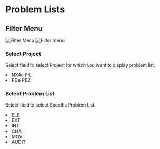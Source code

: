 # Problem Lists

## Filter Menu

![Filter Menu](Screenshot_2024-04-30_at_17.36.58.png)
<img src="Screenshot_2024-04-30_at_17.36.58.png" alt="Filter menu" />

### Select Project

<p>Select field to select Project for which you want to display problem list.</p>

<deflist>
<def title="Project examples:">
<list>
<li>NX4e F/L</li>
<li>PDe PE2</li>
</list>
</def>
</deflist>

### Select Problem List

<p>Select field to select Specific Problem List.</p>

<deflist>
<def title="Problem Lists examples:">
<list>
<li>ELE</li>
<li>EXT</li>
<li>INT</li>
<li>CHA</li>
<li>MOV</li>
<li>AUDIT</li>
</list>
</def>
</deflist>